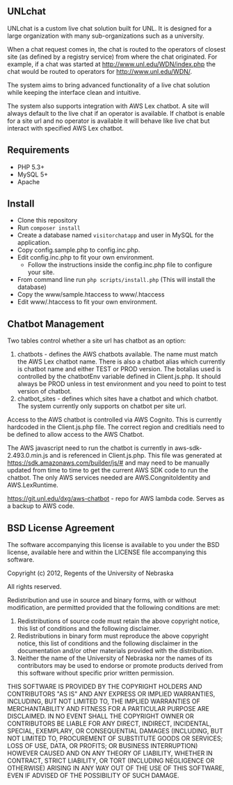 UNLchat
---------------

UNLchat is a custom live chat solution built for UNL.  It is designed for a large organization with many sub-organizations such as a university.

When a chat request comes in, the chat is routed to the operators of closest site (as defined by a registry service) from where the chat originated.
For example, if a chat was started at http://www.unl.edu/WDN/index.php the chat would be routed to operators for http://www.unl.edu/WDN/.

The system aims to bring advanced functionality of a live chat solution while keeping the interface clean and intuitive.

The system also supports integration with AWS Lex chatbot. A site will always default to the live chat if an operator is available.  If chatbot is enable for a site url and no operator is available it will behave like live chat but interact with specified AWS Lex chatbot.

Requirements
------------
 - PHP 5.3+
 - MySQL 5+
 - Apache

Install
-------
 - Clone this repository
 - Run `composer install`
 - Create a database named `visitorchatapp` and user in MySQL for the application.
 - Copy config.sample.php to config.inc.php.
 - Edit config.inc.php to fit your own environment.
   - Follow the instructions inside the config.inc.php file to configure your site.
 - From command line run `php scripts/install.php` (This will install the database)
 - Copy the www/sample.htaccess to www/.htaccess
 - Edit www/.htaccess to fit your own environment.

Chatbot Management
------------------
Two tables control whether a site url has chatbot as an option:
1. chatbots - defines the AWS chatbots available. The name must match the AWS Lex chatbot name.  There is also a chatbot alias which currently is chatbot name and either TEST or PROD version. The botalias used is controlled by the chatbotEnv variable defined in Client.js.php.  It should always be PROD unless in test environment and you need to point to test version of chatbot.
2. chatbot_sites - defines which sites have a chatbot and which chatbot.  The system currently only supports on chatbot per site url.

Access to the AWS chatbot is controlled via AWS Cognito.  This is currently hardcoded in the Client.js.php file.  The correct region and creditials need to be defined to allow access to the AWS Chatbot.

The AWS javascript need to run the chatbot is currently in aws-sdk-2.493.0.min.js and is referenced in Client.js.php.  This file was generated at https://sdk.amazonaws.com/builder/js/# and may need to be manually updated from time to time to get the current AWS SDK code to run the chatbot.  The only AWS services needed are AWS.CongnitoIdentity and AWS.LexRuntime.

https://git.unl.edu/dxg/aws-chatbot - repo for AWS lambda code.  Serves as a backup to AWS code.


BSD License Agreement
------------------------------------------------------------------------------------
The software accompanying this license is available to you under the BSD license, available here and within the LICENSE file accompanying this software.

Copyright (c) 2012, Regents of the University of Nebraska

All rights reserved.

Redistribution and use in source and binary forms, with or without modification, are
permitted provided that the following conditions are met:

1. Redistributions of source code must retain the above copyright notice, this list of conditions and the following disclaimer.
2. Redistributions in binary form must reproduce the above copyright notice, this list of conditions and the following disclaimer in the documentation and/or other materials provided with the distribution.
3. Neither the name of the University of Nebraska nor the names of its contributors may be used to endorse or promote products derived from this software without specific prior written permission.

 THIS SOFTWARE IS PROVIDED BY THE COPYRIGHT HOLDERS AND CONTRIBUTORS "AS IS" AND ANY
 EXPRESS OR IMPLIED WARRANTIES, INCLUDING, BUT NOT LIMITED TO, THE IMPLIED WARRANTIES
 OF MERCHANTABILITY AND FITNESS FOR A PARTICULAR PURPOSE ARE DISCLAIMED. IN NO EVENT
 SHALL THE COPYRIGHT OWNER OR CONTRIBUTORS BE LIABLE FOR ANY DIRECT, INDIRECT,
 INCIDENTAL, SPECIAL, EXEMPLARY, OR CONSEQUENTIAL DAMAGES (INCLUDING, BUT NOT LIMITED
 TO, PROCUREMENT OF SUBSTITUTE GOODS OR SERVICES; LOSS OF USE, DATA, OR PROFITS; OR
 BUSINESS INTERRUPTION) HOWEVER CAUSED AND ON ANY THEORY OF LIABILITY, WHETHER IN
 CONTRACT, STRICT LIABILITY, OR TORT (INCLUDING NEGLIGENCE OR OTHERWISE) ARISING IN
 ANY WAY OUT OF THE USE OF THIS SOFTWARE, EVEN IF ADVISED OF THE POSSIBILITY OF SUCH
 DAMAGE.

